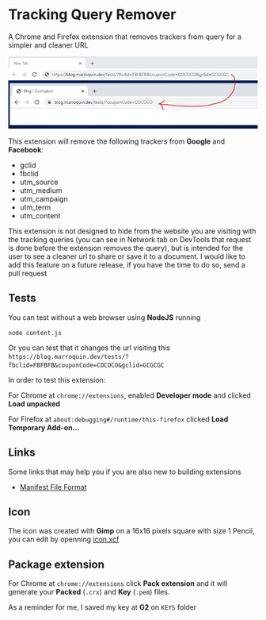 # Tracking Query Remover

A Chrome and Firefox extension that removes trackers from query for a simpler and cleaner URL

![image-not-found](readme.jpg)

This extension will remove the following trackers from **Google** and **Facebook**:

* gclid
* fbclid
* utm_source
* utm_medium
* utm_campaign
* utm_term
* utm_content

This extension is not designed to hide from the website you are visiting with the tracking queries (you can see in Network tab on DevTools that request is done before the extension removes the query), but is intended for the user to see a cleaner url to share or save it to a document. I would like to add this feature on a future release, if you have the time to do so, send a pull request

## Tests

You can test without a web browser using **NodeJS** running

```shell
node content.js
```

Or you can test that it changes the url visiting this `https://blog.marroquin.dev/tests/?fbclid=FBFBFB&couponCode=COCOCO&gclid=GCGCGC`

In order to test this extension:

For Chrome at `chrome://extensions`, enabled **Developer mode** and clicked **Load unpacked**

For Firefox at `about:debugging#/runtime/this-firefox` clicked **Load Temporary Add-on…**

## Links

Some links that may help you if you are also new to building extensions

* [Manifest File Format](https://developer.chrome.com/extensions/manifest)

## Icon

The icon was created with **Gimp** on a 16x16 pixels square with size 1 Pencil, you can edit by openning [icon.xcf](icon.xcf)

## Package extension

For Chrome at `chrome://extensions` click **Pack extension** and it will generate your **Packed** (`.crx`) and **Key** (`.pem`) files.

As a reminder for me, I saved my key at **G2** on `KEYS` folder
